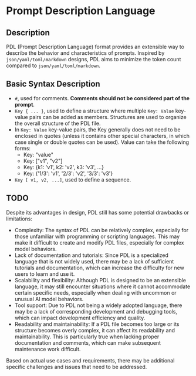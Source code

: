 # Prompt Description Language

## Description

PDL (Prompt Description Language) format provides an extensible way to describe the behavior and characteristics of prompts. Inspired by `json/yaml/toml/markdown` designs, PDL aims to minimize the token count compared to `json/yaml/toml/markdown`.

## Basic Syntax Description

- `#`, used for comments. **Comments should not be considered part of the prompt**.
- `Key { ... }`, used to define a structure where multiple `Key: Value` key-value pairs can be added as members. Structures are used to organize the overall structure of the PDL file.
- In `Key: Value` key-value pairs, the Key generally does not need to be enclosed in quotes (unless it contains other special characters, in which case single or double quotes can be used). Value can take the following forms:
    - Key: "value"
    - Key: ["v1", "v2"]
    - Key: {k1: 'v1', k2: 'v2', k3: 'v3', ...}
    - Key: {'1/3': 'v1', '2/3': 'v2', '3/3': 'v3'}
- `Key [ v1, v2, ...]`, used to define a sequence.

## TODO

Despite its advantages in design, PDL still has some potential drawbacks or limitations:

- Complexity: The syntax of PDL can be relatively complex, especially for those unfamiliar with programming or scripting languages. This may make it difficult to create and modify PDL files, especially for complex model behaviors.
- Lack of documentation and tutorials: Since PDL is a specialized language that is not widely used, there may be a lack of sufficient tutorials and documentation, which can increase the difficulty for new users to learn and use it.
- Scalability and flexibility: Although PDL is designed to be an extensible language, it may still encounter situations where it cannot accommodate certain specific needs, especially when dealing with uncommon or unusual AI model behaviors.
- Tool support: Due to PDL not being a widely adopted language, there may be a lack of corresponding development and debugging tools, which can impact development efficiency and quality.
- Readability and maintainability: If a PDL file becomes too large or its structure becomes overly complex, it can affect its readability and maintainability. This is particularly true when lacking proper documentation and comments, which can make subsequent maintenance work difficult.

Based on actual use cases and requirements, there may be additional specific challenges and issues that need to be addressed.
